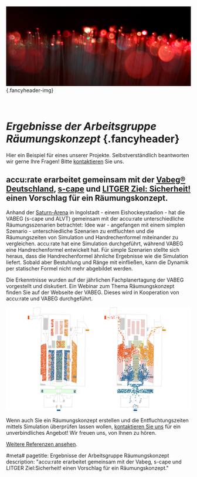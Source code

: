 ![](/img/accurate-bild-start.jpg) {.fancyheader-img}
# <br /> *Ergebnisse der Arbeitsgruppe Räumungskonzept* {.fancyheader}

Hier ein Beispiel für eines unserer Projekte.
Selbstverständlich beantworten wir gerne Ihre Fragen!
Bitte [kontaktieren](kontakt) Sie uns.

## accu:rate erarbeitet gemeinsam mit der [Vabeg® Deutschland](http://www.vabeg.com/), [s-cape](http://www.s-cape.me/) und [LITGER Ziel: Sicherheit!](http://www.litger.de/) einen Vorschlag für ein Räumungskonzept. 

Anhand der [Saturn-Arena](http://www.saturn-arena.de/) in Ingolstadt - einem Eishockeystadion - hat die VABEG (s-cape und ALVT) gemeinsam mit der accu:rate unterschiedliche Räumungsszenarien betrachtet: Idee war - angefangen mit einem simplen Szenario - unterschiedliche Szenarien zu entfluchten und die Räumungszeiten von Simulation und Handrechenformel miteinander zu vergleichen. accu:rate hat eine Simulation durchgeführt, während VABEG eine Handrechenformel entwickelt hat. Für simple Szenarien stellte sich heraus, dass die Handrechenformel ähnliche Ergebnisse wie die Simulation liefert. Sobald aber Bestuhlung und Ränge mit einfließen, kann die Dynamik per statischer Formel nicht mehr abgebildet werden.

Die Erkenntnisse wurden auf der jährlichen Fachplanertagung der VABEG vorgestellt und diskutiert. Ein Webinar zum Thema Räumungskonzept finden Sie auf der Webseite der VABEG. Dieses wird in Kooperation von accu:rate und VABEG durchgeführt.


![Verteilung beim Start der Simulation des Freisinger Doms sowie Ausschnitt bei der Entfluchtung](img/referenzen/freisinger-dom.png)

Wenn auch Sie ein Räumungskonzept erstellen und die Entfluchtungszeiten mittels Simulation überprüfen lassen wollen, [kontaktieren Sie uns](kontakt) für ein unverbindliches Angebot! Wir freuen uns, von Ihnen zu hören.

[Weitere Referenzen ansehen](referenzen).


#meta#
pagetitle: Ergebnisse der Arbeitsgruppe Räumungskonzept
description: "accu:rate erarbeitet gemeinsam mit der Vabeg, s-cape und LITGER Ziel:Sicherheit! einen Vorschlag für ein Räumungskonzept."


